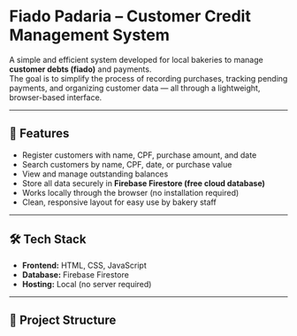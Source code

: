 # Fiado Padaria – Customer Credit Management System

A simple and efficient system developed for local bakeries to manage **customer debts (fiado)** and payments.  
The goal is to simplify the process of recording purchases, tracking pending payments, and organizing customer data — all through a lightweight, browser-based interface.

---

## 🧾 Features
- Register customers with name, CPF, purchase amount, and date  
- Search customers by name, CPF, date, or purchase value  
- View and manage outstanding balances  
- Store all data securely in **Firebase Firestore (free cloud database)**  
- Works locally through the browser (no installation required)  
- Clean, responsive layout for easy use by bakery staff  

---

## 🛠️ Tech Stack
- **Frontend:** HTML, CSS, JavaScript  
- **Database:** Firebase Firestore  
- **Hosting:** Local (no server required)  

---

## 📂 Project Structure

